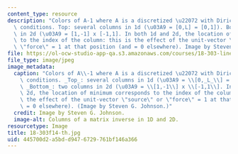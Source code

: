 ```yaml
---
content_type: resource
description: "Colors of A-1 where A is a discretized \u22072 with Dirichlet boundary\
  \ conditions. Top: several columns in 1d (\u03A9 = [0,L] = [0,1]). Bottom: two columns\
  \ in 2d (\u03A9 = [1,-1] x [-1,1]. In both 1d and 2d, the location of minimum corresponds\
  \ to the index of the column: this is the effect of the unit-vector \"source\" or\
  \ \"force\" = 1 at that position (and = 0 elsewhere). Image by Steven G. Johnson."
file: https://ol-ocw-studio-app-qa.s3.amazonaws.com/courses/18-303-linear-partial-differential-equations-analysis-and-numerics-fall-2014/445700d2a5bdd9476729761bf146a366_18-303f14-th.jpg
file_type: image/jpeg
image_metadata:
  caption: "Colors of A\\-1 where A is a discretized \u22072 with Dirichlet boundary\
    \ conditions. _Top_: several columns in 1d (\u03A9 = \\[0,_L_\\] = \\[0,1\\]).\
    \ _Bottom_: two columns in 2d (\u03A9 = \\[1,-1\\] x \\[-1,1\\]. In both 1d and\
    \ 2d, the location of minimum corresponds to the index of the column: this is\
    \ the effect of the unit-vector \"source\" or \"force\" = 1 at that position (and\
    \ = 0 elsewhere). (Image by Steven G. Johnson.)"
  credit: Image by Steven G. Johnson.
  image-alt: Columns of a matrix inverse in 1D and 2D.
resourcetype: Image
title: 18-303f14-th.jpg
uid: 445700d2-a5bd-d947-6729-761bf146a366
---
```

